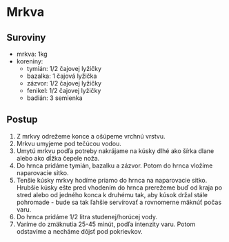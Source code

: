 # Mrkva

## Suroviny

- mrkva: 1kg
- koreniny:
    - tymián: 1/2 čajovej lyžičky
    - bazalka: 1 čajová lyžička
    - zázvor: 1/2 čajovej lyžičky
    - fenikel: 1/2 čajovej lyžičky
    - badián: 3 semienka

## Postup

1. Z mrkvy odrežeme konce a ošúpeme vrchnú vrstvu.
1. Mrkvu umyjeme pod tečúcou vodou.
1. Umytú mrkvu podľa potreby nakrájame na kúsky dlhé ako šírka dlane alebo ako dĺžka čepele noža.
1. Do hrnca pridáme tymián, bazalku a zázvor. Potom do hrnca vložíme naparovacie sitko.
1. Tenšie kúsky mrkvy hodíme priamo do hrnca na naparovacie sitko. Hrubšie kúsky ešte pred vhodením do hrnca prerežeme buď od kraja po stred alebo od jedného konca k druhému tak, aby kúsok držal stále pohromade - bude sa tak ľahšie servírovať a rovnomerne mäknúť počas varu.
1. Do hrnca pridáme 1/2 litra studenej/horúcej vody.
1. Varíme do zmäknutia 25-45 minút, podľa intenzity varu. Potom odstavíme a necháme dôjsť pod pokrievkov.
